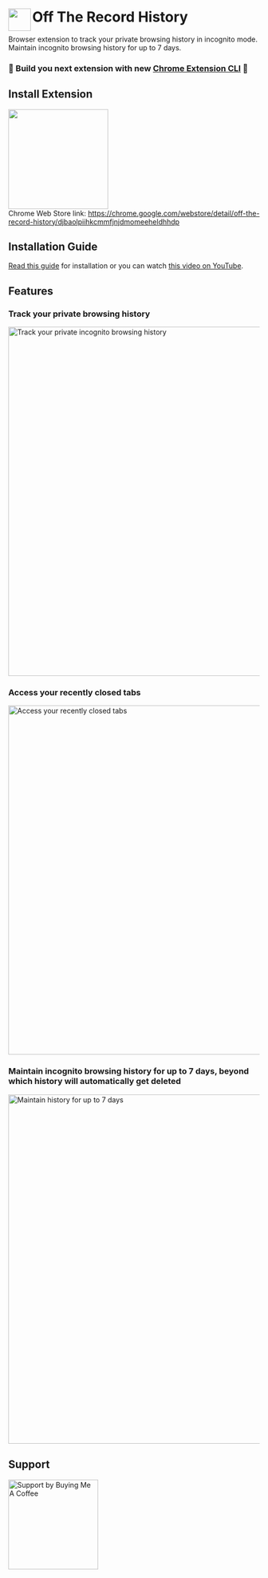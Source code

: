 # <img src="https://user-images.githubusercontent.com/12200583/207001846-62ac777f-b57f-4830-9926-d21b328b95a7.png" width="45" align="left"> Off The Record History

Browser extension to track your private browsing history in incognito mode. Maintain incognito browsing history for up to 7 days.

### 🎁 Build you next extension with new [Chrome Extension CLI](https://github.com/dutiyesh/chrome-extension-cli) 🚀

## Install Extension

<a href="https://chrome.google.com/webstore/detail/off-the-record-history/djbaolpiihkcmmfjnjdmomeeheldhhdp" title="Open chrome web store"><img src="https://user-images.githubusercontent.com/12200583/207001817-292e2889-576e-4fc1-ad99-297c8498cc8a.png" alt="" width="200px" /></a><br />
Chrome Web Store link: https://chrome.google.com/webstore/detail/off-the-record-history/djbaolpiihkcmmfjnjdmomeeheldhhdp <br />

## Installation Guide

[Read this guide](GUIDE.md) for installation or you can watch [this video on YouTube](https://www.youtube.com/watch?v=jYN7w_kNE-w).

## Features

### Track your private browsing history

<img src="https://user-images.githubusercontent.com/12200583/207001830-adbb6b78-61d4-4ec5-beb9-215ba528b1d4.jpg" alt="Track your private incognito browsing history" width="700px">

### Access your recently closed tabs

<img src="https://user-images.githubusercontent.com/12200583/207001861-93233227-9b41-42d3-9b3e-27b6b44620e6.jpg" alt="Access your recently closed tabs" width="700px">

### Maintain incognito browsing history for up to 7 days, beyond which history will automatically get deleted

<img src="https://user-images.githubusercontent.com/12200583/207001873-6af7f0be-44c8-483c-bfc0-ceb9ba8f0f9d.jpg" alt="Maintain history for up to 7 days" width="700px">

## Support

<a href="https://www.buymeacoffee.com/dutiyesh" target="_blank">
  <img src="https://user-images.githubusercontent.com/12200583/97795204-69d90800-1c29-11eb-9167-e7cd031effe3.png" alt="Support by Buying Me A Coffee" width="180" />
</a>
